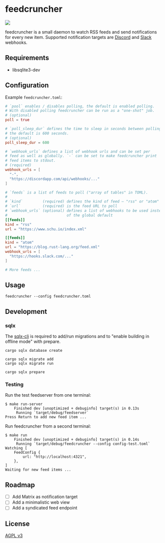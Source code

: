 # feedcruncher

![](https://github.com/schu/feedcruncher/workflows/feedcruncher-ci/badge.svg)

feedcruncher is a small daemon to watch RSS feeds and send notifications
for every new item. Supported notification targets are [Discord](https://support.discord.com/hc/en-us/articles/228383668-Intro-to-Webhooks)
and [Slack](https://api.slack.com/messaging/webhooks) webhooks.

## Requirements

* libsqlite3-dev

## Configuration

Example `feedcruncher.toml`:

```toml
# `pool` enables / disables polling, the default is enabled polling.
# With disabled polling feedcruncher can be run as a "one-shot" job.
# (optional)
poll = true

# `poll_sleep_dur` defines the time to sleep in seconds between polling,
# the default is 600 seconds.
# (optional)
poll_sleep_dur = 600

# `webhook_urls` defines a list of webhook urls and can be set per
# feed as well as globally. `-` can be set to make feedcruncher print
# feed items to stdout.
# (required)
webhook_urls = [
  "-",
  "https://discordapp.com/api/webhooks/..."
]

# `feeds` is a list of feeds to poll ("array of tables" in TOML).
# 
# `kind`         (required) defines the kind of feed – "rss" or "atom"
# `url`          (required) is the feed URL to poll
# `webhook_urls` (optional) defines a list of webhooks to be used instead
#                           of the global default
[[feeds]]
kind = "rss"
url = "https://www.schu.io/index.xml"

[[feeds]]
kind = "atom"
url = "https://blog.rust-lang.org/feed.xml"
webhook_urls = [
  "https://hooks.slack.com/..."
]

# More feeds ...
```

## Usage

```
feedcruncher --config feedcruncher.toml
```

## Development

### sqlx

The [sqlx-cli](https://github.com/launchbadge/sqlx/blob/main/sqlx-cli/README.md)
is required to add/run migrations and to "enable building in offline mode" with
prepare.

```
cargo sqlx database create

cargo sqlx migrate add
cargo sqlx migrate run

cargo sqlx prepare
```

### Testing

Run the test feedserver from one terminal:

```
$ make run-server
    Finished dev [unoptimized + debuginfo] target(s) in 0.13s
     Running `target/debug/feedserver`
Press Return to add new feed item ...
```

Run feedcruncher from a second terminal:

```
$ make run
    Finished dev [unoptimized + debuginfo] target(s) in 0.14s
     Running `target/debug/feedcruncher --config config-test.toml`
Watching [
    FeedConfig {
        url: "http://localhost:4321",
    },
]
Waiting for new feed items ...
```

## Roadmap

* [ ] Add Matrix as notification target
* [ ] Add a minimalistic web view
* [ ] Add a syndicated feed endpoint

## License

[AGPL v3](https://www.gnu.org/licenses/agpl-3.0.en.html)
